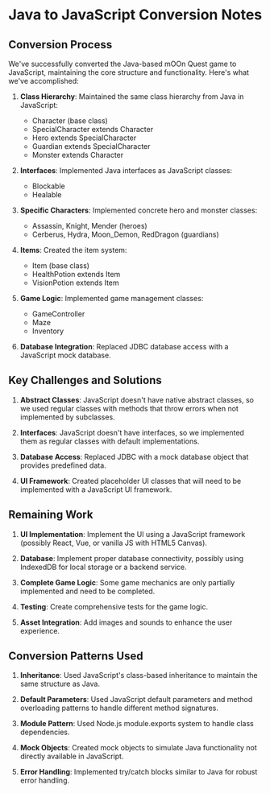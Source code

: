 # Java to JavaScript Conversion Notes

## Conversion Process

We've successfully converted the Java-based mOOn Quest game to JavaScript, maintaining the core structure and functionality. Here's what we've accomplished:

1. **Class Hierarchy**: Maintained the same class hierarchy from Java in JavaScript:
   - Character (base class)
   - SpecialCharacter extends Character
   - Hero extends SpecialCharacter
   - Guardian extends SpecialCharacter
   - Monster extends Character

2. **Interfaces**: Implemented Java interfaces as JavaScript classes:
   - Blockable
   - Healable

3. **Specific Characters**: Implemented concrete hero and monster classes:
   - Assassin, Knight, Mender (heroes)
   - Cerberus, Hydra, Moon_Demon, RedDragon (guardians)

4. **Items**: Created the item system:
   - Item (base class)
   - HealthPotion extends Item
   - VisionPotion extends Item

5. **Game Logic**: Implemented game management classes:
   - GameController
   - Maze
   - Inventory

6. **Database Integration**: Replaced JDBC database access with a JavaScript mock database.

## Key Challenges and Solutions

1. **Abstract Classes**: JavaScript doesn't have native abstract classes, so we used regular classes with methods that throw errors when not implemented by subclasses.

2. **Interfaces**: JavaScript doesn't have interfaces, so we implemented them as regular classes with default implementations.

3. **Database Access**: Replaced JDBC with a mock database object that provides predefined data.

4. **UI Framework**: Created placeholder UI classes that will need to be implemented with a JavaScript UI framework.

## Remaining Work

1. **UI Implementation**: Implement the UI using a JavaScript framework (possibly React, Vue, or vanilla JS with HTML5 Canvas).

2. **Database**: Implement proper database connectivity, possibly using IndexedDB for local storage or a backend service.

3. **Complete Game Logic**: Some game mechanics are only partially implemented and need to be completed.

4. **Testing**: Create comprehensive tests for the game logic.

5. **Asset Integration**: Add images and sounds to enhance the user experience.

## Conversion Patterns Used

1. **Inheritance**: Used JavaScript's class-based inheritance to maintain the same structure as Java.

2. **Default Parameters**: Used JavaScript default parameters and method overloading patterns to handle different method signatures.

3. **Module Pattern**: Used Node.js module.exports system to handle class dependencies.

4. **Mock Objects**: Created mock objects to simulate Java functionality not directly available in JavaScript.

5. **Error Handling**: Implemented try/catch blocks similar to Java for robust error handling. 